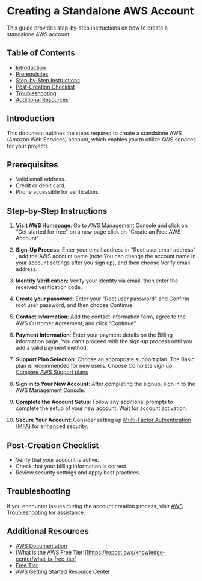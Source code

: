# Creating a Standalone AWS Account

This guide provides step-by-step instructions on how to create a standalone AWS account.

## Table of Contents

- [Introduction](#introduction)
- [Prerequisites](#prerequisites)
- [Step-by-Step Instructions](#step-by-step-instructions)
- [Post-Creation Checklist](#post-creation-checklist)
- [Troubleshooting](#troubleshooting)
- [Additional Resources](#additional-resources)

## Introduction

This document outlines the steps required to create a standalone AWS (Amazon Web Services) account, which enables you to utilize AWS services for your projects.

## Prerequisites

- Valid email address.
- Credit or debit card.
- Phone accessible for verification.

## Step-by-Step Instructions

1. **Visit AWS Homepage**: Go to [AWS Management Console](https://aws.amazon.com/) and click on “Get started for free" on  a new page click on "Create an Free AWS Account"

2. **Sign-Up Process**: Enter your email address in "Root user email address" , add the AWS account name (note:You can change the account name in your account settings after you sign up), and then choose Verify email address. 

3. **Identity Verification**: Verify your identity via email, then enter the received verification code.
   
4. **Create your password**: Enter your "Root user password" and Confirm root user password, and then choose Continue.
   
5. **Contact Information**: Add the contact information form, agree to the AWS Customer Agreement, and click “Continue”.

6. **Payment Information**: Enter your payment details on the Billing information page. You can't proceed with the sign-up process until you add a valid payment method.

7. **Support Plan Selection**: Choose an appropriate support plan. The Basic plan is recommended for new users. Choose Complete sign up.
    [Compare AWS Support plans](https://aws.amazon.com/premiumsupport/features)

9. **Sign in to Your New Account**: After completing the signup, sign in to the AWS Management Console.

10. **Complete the Account Setup**: Follow any additional prompts to complete the setup of your new account. Wait for account activation.

11. **Secure Your Account**: Consider setting up [Multi-Factor Authentication (MFA)](https://docs.aws.amazon.com/IAM/latest/UserGuide/id_root-user.html#id_root-user_manage_mfa) for enhanced security.

## Post-Creation Checklist

- Verify that your account is active.
- Check that your billing information is correct.
- Review security settings and apply best practices.

## Troubleshooting

If you encounter issues during the account creation process, visit [AWS Troubleshooting](https://aws.amazon.com/premiumsupport/knowledge-center/) for assistance.

## Additional Resources

- [AWS Documentation](https://docs.aws.amazon.com/)
- [What is the AWS Free Tier]([https://repost.aws/knowledge-center/what-is-free-tier]
- [Free Tier](https://aws.amazon.com/free/)
- [AWS Getting Started Resource Center](https://aws.amazon.com/getting-started/)

